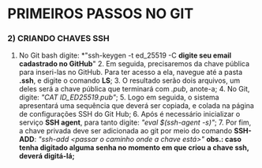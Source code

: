 ﻿# PRIMEIROS PASSOS NO GIT
### 2) CRIANDO CHAVES SSH

   1. No Git bash digite: 
  *"ssh-keygen -t ed_25519 -C **digite seu email cadastrado no GitHub**"
	2. Em seguida, precisaremos da chave pública para inseri-las no GitHub. Para ter acesso a ela, navegue até a pasta **.ssh**, e digite o comando **LS**;
	3.  O resultado serão dois arquivos, um deles será a chave pública que terminará com *.pub*, anote-a;
	4.  No Git, digite:
*"CAT ID_ED25519.pub"*;
	5. Logo em seguida, o sistema apresentará uma sequência que deverá ser copiada, e colada na página de configurações SSH do Git Hub;
	6. Após é necessário inicializar o serviço **SSH agent**, para tanto digite:
 *"eval $(ssh-agent -s)"*;
	7. Por fim, a chave privada deve ser adicionada ao git por meio do comando **SSH-ADD**:
*"ssh-add <passar o caminho onde a chave está>"*
**obs.: caso tenha digitado alguma senha no momento em que criou a chave ssh, deverá digitá-lá;**
 
